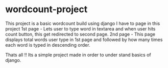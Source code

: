 # wordcount-project

This project is a basic wordcount build using django
I have to page in this project
1st page - Lets user to type word in textarea and when user hits count button, this get redirected to second page.
2nd page - This page displays total words user type in 1st page and followed by how many times each word is typed in descending order.

Thats all !! Its a simple project made in order to under stand basics of django.
